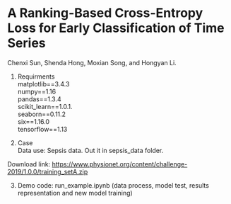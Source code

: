 # A Ranking-Based Cross-Entropy Loss for Early Classification of Time Series

Chenxi Sun, Shenda Hong, Moxian Song, and Hongyan Li.  

1. Requirments  
    matplotlib==3.4.3  
    numpy==1.16  
    pandas==1.3.4   
    scikit_learn==1.0.1.  
    seaborn==0.11.2   
    six==1.16.0   
    tensorflow==1.13        

2. Case   
  Data use: Sepsis data. Out it in sepsis_data folder.              

  Download link:    https://www.physionet.org/content/challenge-2019/1.0.0/training_setA.zip

3. Demo code: run_example.ipynb (data process, model test, results representation and new model training)       

